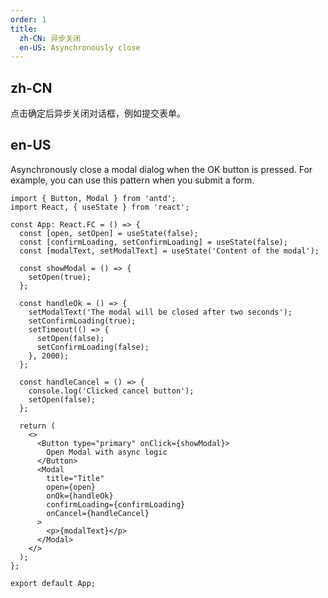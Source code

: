 ```yaml
---
order: 1
title:
  zh-CN: 异步关闭
  en-US: Asynchronously close
---
```


## zh-CN

点击确定后异步关闭对话框，例如提交表单。

## en-US

Asynchronously close a modal dialog when the OK button is pressed. For example, you can use this pattern when you submit a form.

```tsx
import { Button, Modal } from 'antd';
import React, { useState } from 'react';

const App: React.FC = () => {
  const [open, setOpen] = useState(false);
  const [confirmLoading, setConfirmLoading] = useState(false);
  const [modalText, setModalText] = useState('Content of the modal');

  const showModal = () => {
    setOpen(true);
  };

  const handleOk = () => {
    setModalText('The modal will be closed after two seconds');
    setConfirmLoading(true);
    setTimeout(() => {
      setOpen(false);
      setConfirmLoading(false);
    }, 2000);
  };

  const handleCancel = () => {
    console.log('Clicked cancel button');
    setOpen(false);
  };

  return (
    <>
      <Button type="primary" onClick={showModal}>
        Open Modal with async logic
      </Button>
      <Modal
        title="Title"
        open={open}
        onOk={handleOk}
        confirmLoading={confirmLoading}
        onCancel={handleCancel}
      >
        <p>{modalText}</p>
      </Modal>
    </>
  );
};

export default App;
```
